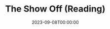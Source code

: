 ---
title: The Show Off (Reading)
date: 2023-09-08T00:00:00
opening_date: 1925-12-31
approx_date: year
closing_date:
layout: productions
program:
Theatre: Theatre Jacksonville
cast:
- Rogers: Charles McKinnon
- Aubrey Piper: Dr. Lynwood Evans
- Father: John A. Hall
- Gill: Lorenzo Baldwin
- Frank Hylan: Lucien Boggs
- Mother: Margaret Somerville
- Clara: Mrs. Charles T. Paxon
- Amy: Mrs. Francis M. Holt
- Joe: R. Swinnerton
crew:
- Stage Directions: Mrs. Fred Mullikin
---